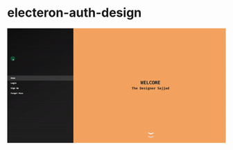 ﻿# electeron-auth-design

<img 
   src="https://github.com/sajjadseifi/electeron-auth-design/blob/master/public/assets/demo/demo.gif" 
   alt="demo">
   
   
